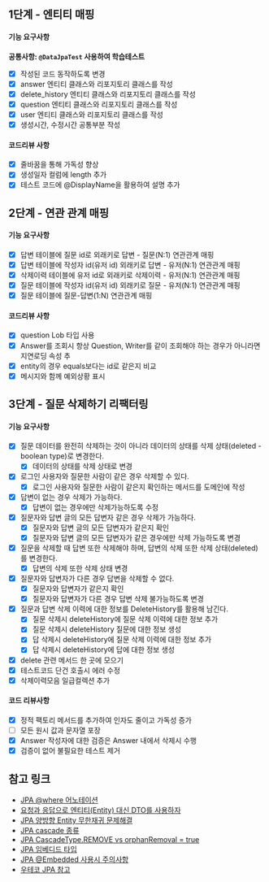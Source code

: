 ## 1단계 - 엔티티 매핑
#### 기능 요구사항
**공통사항: `@DataJpaTest` 사용하여 학습테스트**
- [X] 작성된 코드 동작하도록 변경
- [X] answer 엔티티 클래스와 리포지토리 클래스를 작성
- [X] delete_history 엔티티 클래스와 리포지토리 클래스를 작성
- [X] question 엔티티 클래스와 리포지토리 클래스를 작성
- [X] user 엔티티 클래스와 리포지토리 클래스를 작성
- [X] 생성시간, 수정시간 공통부분 작성

#### 코드리뷰 사항
- [X] 줄바꿈을 통해 가독성 향상
- [X] 생성일자 컬럼에 length 추가
- [X] 테스트 코드에 @DisplayName을 활용하여 설명 추가

## 2단계 - 연관 관계 매핑
#### 기능 요구사항
- [X] 답변 테이블에 질문 id로 외래키로 답변 - 질문(N:1) 연관관계 매핑
- [X] 답변 테이블에 작성자 id(유저 id) 외래키로 답변 - 유저(N:1) 연관관계 매핑
- [X] 삭제이력 테이블에 유저 id로 외래키로 삭제이력 - 유저(N:1) 연관관계 매핑
- [X] 질문 테이블에 작성자 id(유저 id) 외래키로 질문 - 유저(N:1) 연관관계 매핑
- [X] 질문 테이블에 질문-답변(1:N) 연관관계 매핑

#### 코드리뷰 사항
- [X] question Lob 타입 사용
- [X] Answer를 조회시 항상 Question, Writer를 같이 조회해야 하는 경우가 아니라면 지연로딩 속성 추
- [X] entity의 경우 equals보다는 id로 같은지 비교
- [X] 메시지와 함께 예외상황 표시

## 3단계 - 질문 삭제하기 리팩터링
#### 기능 요구사항
- [X] 질문 데이터를 완전히 삭제하는 것이 아니라 데이터의 상태를 삭제 상태(deleted - boolean type)로 변경한다.
    - [X] 데이터의 상태를 삭제 상태로 변경
- [X] 로그인 사용자와 질문한 사람이 같은 경우 삭제할 수 있다.
    - [X] 로그인 사용자와 질문한 사람이 같은지 확인하는 메서드를 도메인에 작성
- [X] 답변이 없는 경우 삭제가 가능하다.
    - [X] 답변이 없는 경우에만 삭제가능하도록 수정
- [X] 질문자와 답변 글의 모든 답변자 같은 경우 삭제가 가능하다.
    - [X] 질문자와 답변 글의 모든 답변자가 같은지 확인
    - [X] 질문자와 답변 글의 모든 답변자가 같은 경우에만 삭제 가능하도록 변경
- [X] 질문을 삭제할 때 답변 또한 삭제해야 하며, 답변의 삭제 또한 삭제 상태(deleted)를 변경한다.
    - [X] 답변의 삭제 또한 삭제 상태 변경
- [X] 질문자와 답변자가 다른 경우 답변을 삭제할 수 없다.
    - [X] 질문자와 답변자가 같은지 확인
    - [X] 질문자와 답변자가 다른 경우 답변 삭제 불가능하도록 변경
- [X] 질문과 답변 삭제 이력에 대한 정보를 DeleteHistory를 활용해 남긴다.
    - [X] 질문 삭제시 deleteHistory에 질문 삭제 이력에 대한 정보 추가
    - [X] 질문 삭제시 deleteHistory 질문에 대한 정보 생성
    - [X] 답 삭제시 deleteHistory에 질문 삭제 이력에 대한 정보 추가
    - [X] 답 삭제시 deleteHistory에 답에 대한 정보 생성
- [X] delete 관련 메서드 한 곳에 모으기
- [X] 테스트코드 단건 호출시 에러 수정
- [X] 삭제이력모음 일급컬렉션 추가
#### 코드 리뷰사항
- [X] 정적 팩토리 메서드를 추가하여 인자도 줄이고 가독성 증가
- [ ] 모든 원시 값과 문자열 포장
- [X] Answer 작성자에 대한 검증은 Answer 내에서 삭제시 수행
- [X] 검증이 없어 불필요한 테스트 제거

## 참고 링크
- [JPA @where 어노테이션](https://cheese10yun.github.io/jpa-where/)
- [요청과 응답으로 엔티티(Entity) 대신 DTO를 사용하자](https://tecoble.techcourse.co.kr/post/2020-08-31-dto-vs-entity/)
- [JPA 양방향 Entity 무한재귀 문제해결](https://thxwelchs.github.io/JPA%20%EC%96%91%EB%B0%A9%ED%96%A5%20Entity%20%EB%AC%B4%ED%95%9C%20%EC%9E%AC%EA%B7%80%20%EB%AC%B8%EC%A0%9C%20%ED%95%B4%EA%B2%B0/)
- [JPA cascade 종류](https://data-make.tistory.com/668)
- [JPA CascadeType.REMOVE vs orphanRemoval = true](https://tecoble.techcourse.co.kr/post/2021-08-15-jpa-cascadetype-remove-vs-orphanremoval-true/)
- [JPA 임베디드 타입](https://velog.io/@conatuseus/JPA-%EC%9E%84%EB%B2%A0%EB%94%94%EB%93%9C-%ED%83%80%EC%9E%85embedded-type-8ak3ygq8wo)
- [JPA @Embedded 사용시 주의사항](https://jojoldu.tistory.com/559)
- [우테코 JPA 참고](https://tecoble.techcourse.co.kr/tags/jpa/)


